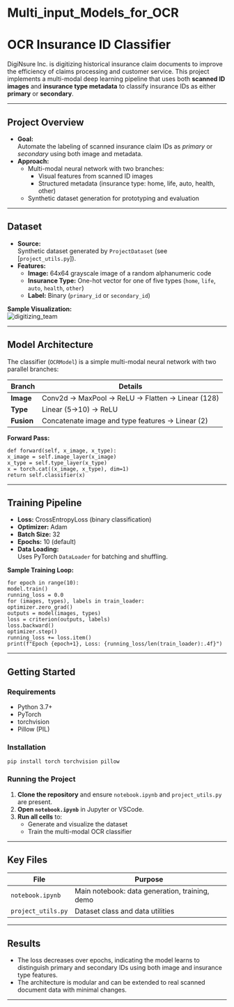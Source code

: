 # Multi_input_Models_for_OCR

# OCR Insurance ID Classifier

DigiNsure Inc. is digitizing historical insurance claim documents to improve the efficiency of claims processing and customer service. This project implements a multi-modal deep learning pipeline that uses both **scanned ID images** and **insurance type metadata** to classify insurance IDs as either **primary** or **secondary**.

---

## Project Overview

- **Goal:**  
  Automate the labeling of scanned insurance claim IDs as *primary* or *secondary* using both image and metadata.
- **Approach:**  
  - Multi-modal neural network with two branches:
    - Visual features from scanned ID images
    - Structured metadata (insurance type: home, life, auto, health, other)
  - Synthetic dataset generation for prototyping and evaluation

---

## Dataset

- **Source:**  
  Synthetic dataset generated by `ProjectDataset` (see [`project_utils.py`]).
- **Features:**
  - **Image:** 64x64 grayscale image of a random alphanumeric code
  - **Insurance Type:** One-hot vector for one of five types (`home`, `life`, `auto`, `health`, `other`)
  - **Label:** Binary (`primary_id` or `secondary_id`)

**Sample Visualization:**  
![digitizing_team](digitizing_team.png)

---

## Model Architecture

The classifier (`OCRModel`) is a simple multi-modal neural network with two parallel branches:

| Branch         | Details                                           |
| -------------- | ------------------------------------------------- |
| **Image**      | Conv2d → MaxPool → ReLU → Flatten → Linear (128)  |
| **Type**       | Linear (5→10) → ReLU                              |
| **Fusion**     | Concatenate image and type features → Linear (2)   |

**Forward Pass:**
```
def forward(self, x_image, x_type):
x_image = self.image_layer(x_image)
x_type = self.type_layer(x_type)
x = torch.cat((x_image, x_type), dim=1)
return self.classifier(x)
```


---

## Training Pipeline

- **Loss:** CrossEntropyLoss (binary classification)
- **Optimizer:** Adam
- **Batch Size:** 32
- **Epochs:** 10 (default)
- **Data Loading:**  
  Uses PyTorch `DataLoader` for batching and shuffling.

**Sample Training Loop:**
```
for epoch in range(10):
model.train()
running_loss = 0.0
for (images, types), labels in train_loader:
optimizer.zero_grad()
outputs = model(images, types)
loss = criterion(outputs, labels)
loss.backward()
optimizer.step()
running_loss += loss.item()
print(f"Epoch {epoch+1}, Loss: {running_loss/len(train_loader):.4f}")

```

---

## Getting Started

### Requirements

- Python 3.7+
- PyTorch
- torchvision
- Pillow (PIL)

### Installation
```
pip install torch torchvision pillow
```

### Running the Project

1. **Clone the repository** and ensure `notebook.ipynb` and `project_utils.py` are present.
2. **Open `notebook.ipynb`** in Jupyter or VSCode.
3. **Run all cells** to:
    - Generate and visualize the dataset
    - Train the multi-modal OCR classifier

---

## Key Files

| File              | Purpose                                        |
| ----------------- | ---------------------------------------------- |
| `notebook.ipynb`  | Main notebook: data generation, training, demo |
| `project_utils.py`| Dataset class and data utilities               |

---

## Results

- The loss decreases over epochs, indicating the model learns to distinguish primary and secondary IDs using both image and insurance type features.
- The architecture is modular and can be extended to real scanned document data with minimal changes.

---

